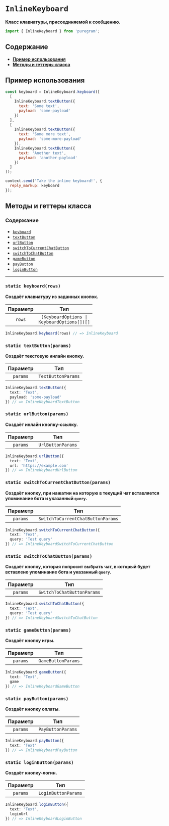 # `InlineKeyboard`

**Класс клавиатуры, присоединяемой к сообщению.**

```js
import { InlineKeyboard } from 'puregram';
```

## Содержание

* [**Пример использования**](#пример-использования)
* [**Методы и геттеры класса**](#методы-и-геттеры-класса)

## Пример использования

```js
const keyboard = InlineKeyboard.keyboard([
  [
    InlineKeyboard.textButton({
      text: 'Some text',
      payload: 'some-payload'
    })
  ],
  [
    InlineKeyboard.textButton({
      text: 'Some more text',
      payload: 'some-more-payload'
    }),
    InlineKeyboard.textButton({
      text: 'Another text',
      payload: 'another-payload'
    })
  ]
]);

context.send('Take the inline keyboard!', {
  reply_markup: keyboard
});
```

## Методы и геттеры класса

### Содержание

* [`keyboard`](#static-keyboardrows)
* [`textButton`](#static-textbuttonparams)
* [`urlButton`](#static-urlbuttonparams)
* [`switchToCurrentChatButton`](#static-switchtocurrentchatbuttonparams)
* [`switchToChatButton`](#static-switchtochatbuttonparams)
* [`gameButton`](#static-gamebuttonparams)
* [`payButton`](#static-paybuttonparams)
* [`loginButton`](#static-loginbuttonparams)

---

### `static keyboard(rows)`

**Создаёт клавиатуру из заданных кнопок.**

| Параметр |                            Тип                            |
| :------: | :-------------------------------------------------------: |
| `rows`   | <code>(KeyboardOptions &#124; KeyboardOptions[])[]</code> |

```ts
InlineKeyboard.keyboard(rows) // => InlineKeyboard
```

### `static textButton(params)`

**Создаёт текстовую инлайн кнопку.**

| Параметр |        Тип         |
| :------: | :----------------: |
| `params` | `TextButtonParams` |

```ts
InlineKeyboard.textButton({
  text: 'Text',
  payload: 'some-payload'
}) // => InlineKeyboardTextButton
```

### `static urlButton(params)`

**Создаёт инлайн кнопку-ссылку.**

| Параметр |        Тип        |
| :------: | :---------------: |
| `params` | `UrlButtonParams` |

```ts
InlineKeyboard.urlButton({
  text: 'Text',
  url: 'https://example.com'
}) // => InlineKeyboardUrlButton
```

### `static switchToCurrentChatButton(params)`

**Создаёт кнопку, при нажатии на которую в текущий чат вставляется упоминание бота и указанный `query`.**

| Параметр |                Тип                |
| :------: | :-------------------------------: |
| `params` | `SwitchToCurrentChatButtonParams` |

```ts
InlineKeyboard.switchToCurrentChatButton({
  text: 'Text',
  query: 'Test query'
}) // => InlineKeyboardSwitchToCurrentChatButton
```

### `static switchToChatButton(params)`

**Создаёт кнопку, которая попросит выбрать чат, в который будет вставлено упоминание бота и указанный `query`.**

| Параметр |            Тип             |
| :------: | :------------------------: |
| `params` | `SwitchToChatButtonParams` |

```ts
InlineKeyboard.switchToChatButton({
  text: 'Text',
  query: 'Test query'
}) // => InlineKeyboardSwitchToChatButton
```

### `static gameButton(params)`

**Создаёт кнопку игры.**

| Параметр |        Тип         |
| :------: | :----------------: |
| `params` | `GameButtonParams` |

```ts
InlineKeyboard.gameButton({
  text: 'Text',
  game
}) // => InlineKeyboardGameButton
```

### `static payButton(params)`

**Создаёт кнопку оплаты.**

| Параметр |        Тип        |
| :------: | :---------------: |
| `params` | `PayButtonParams` |

```ts
InlineKeyboard.payButton({
  text: 'Text'
}) // => InlineKeyboardPayButton
```

### `static loginButton(params)`

**Создаёт кнопку-логин.**

| Параметр |         Тип         |
| :------: | :-----------------: |
| `params` | `LoginButtonParams` |

```ts
InlineKeyboard.loginButton({
  text: 'Text',
  loginUrl
}) // => InlineKeyboardLoginButton
```